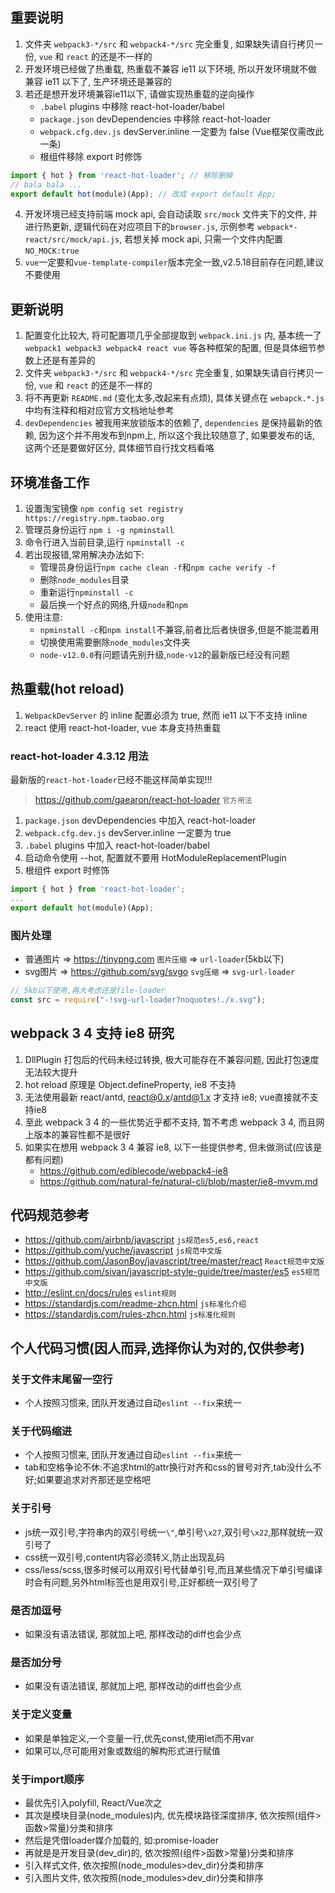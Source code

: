 ## 重要说明
1. 文件夹 `webpack3-*/src` 和 `webpack4-*/src` 完全重复, 如果缺失请自行拷贝一份, `vue` 和 `react` 的还是不一样的
2. 开发环境已经做了热重载, 热重载不兼容 ie11 以下环境, 所以开发环境就不做兼容 ie11 以下了, 生产环境还是兼容的
3. 若还是想开发环境兼容ie11以下, 请做实现热重载的逆向操作
	* `.babel` plugins 中移除 react-hot-loader/babel
	* `package.json` devDependencies 中移除 react-hot-loader
	* `webpack.cfg.dev.js` devServer.inline 一定要为 false (Vue框架仅需改此一条)
	* 根组件移除 export 时修饰
```js
import { hot } from 'react-hot-loader'; // 移除删掉
// bala bala ...
export default hot(module)(App); // 改成 export default App;
```
4. 开发环境已经支持前端 mock api, 会自动读取 `src/mock` 文件夹下的文件, 并进行热更新, 逻辑代码在对应项目下的`browser.js`, 示例参考 `webpack*-react/src/mock/api.js`, 若想关掉 mock api, 只需一个文件内配置 `NO_MOCK:true`
5. `vue`一定要和`vue-template-compiler`版本完全一致,v2.5.18目前存在问题,建议不要使用

## 更新说明
1. 配置变化比较大, 将可配置项几乎全部提取到 `webpack.ini.js` 内, 基本统一了 `webpack1 webpack3 webpack4 react vue` 等各种框架的配置, 但是具体细节参数上还是有差异的
2. 文件夹 `webpack3-*/src` 和 `webpack4-*/src` 完全重复, 如果缺失请自行拷贝一份, `vue` 和 `react` 的还是不一样的
3. 将不再更新 `README.md` (变化太多,改起来有点烦), 具体关键点在 `webapck.*.js` 中均有注释和相对应官方文档地址参考
4. `devDependencies` 被我用来放锁版本的依赖了, `dependencies` 是保持最新的依赖, 因为这个并不用发布到npm上, 所以这个我比较随意了, 如果要发布的话, 这两个还是要做好区分, 具体细节自行找文档看咯

## 环境准备工作
1. 设置淘宝镜像 `npm config set registry https://registry.npm.taobao.org`
2. 管理员身份运行 `npm i -g npminstall`
3. 命令行进入当前目录,运行 `npminstall -c`
4. 若出现报错,常用解决办法如下:
	- 管理员身份运行`npm cache clean -f`和`npm cache verify -f`
	- 删除`node_modules`目录
	- 重新运行`npminstall -c`
	- 最后换一个好点的网络,升级`node`和`npm`
5. 使用注意:
	- `npminstall -c`和`npm install`不兼容,前者比后者快很多,但是不能混着用
	- 切换使用需要删除`node_modules`文件夹
	- `node-v12.0.0`有问题请先别升级,`node-v12`的最新版已经没有问题

## 热重载(hot reload)
1. `WebpackDevServer` 的 inline 配置必须为 true, 然而 ie11 以下不支持 inline
2. react 使用 react-hot-loader, vue 本身支持热重载

### react-hot-loader 4.3.12 用法
最新版的`react-hot-loader`已经不能这样简单实现!!!
> https://github.com/gaearon/react-hot-loader `官方用法`

1. `package.json` devDependencies 中加入 react-hot-loader
2. `webpack.cfg.dev.js` devServer.inline 一定要为 true
3. `.babel` plugins 中加入 react-hot-loader/babel
4. 启动命令使用 --hot, 配置就不要用 HotModuleReplacementPlugin
5. 根组件 export 时修饰
```js
import { hot } from 'react-hot-loader';
...
export default hot(module)(App);
```

### 图片处理
- 普通图片 => https://tinypng.com `图片压缩` => `url-loader`(5kb以下)
- svg图片 => https://github.com/svg/svgo `svg压缩` => `svg-url-loader`
```js
// 5kb以下使用,再大考虑还是file-loader
const src = require("-!svg-url-loader?noquotes!./x.svg");
```

## webpack 3 4 支持 ie8 研究
1. DllPlugin 打包后的代码未经过转换, 极大可能存在不兼容问题, 因此打包速度无法较大提升
2. hot reload 原理是 Object.defineProperty, ie8 不支持
3. 无法使用最新 react/antd, react@0.x/antd@1.x 才支持 ie8; vue直接就不支持ie8
4. 至此 webpack 3 4 的一些优势近乎都不支持, 暂不考虑 webpack 3 4, 而且网上版本的兼容性都不是很好
5. 如果实在想用 webpack 3 4 兼容 ie8, 以下一些提供参考, 但未做测试(应该是都有问题)
	* https://github.com/ediblecode/webpack4-ie8
	* https://github.com/natural-fe/natural-cli/blob/master/ie8-mvvm.md

## 代码规范参考
* https://github.com/airbnb/javascript `js规范es5,es6,react`
* https://github.com/yuche/javascript `js规范中文版`
* https://github.com/JasonBoy/javascript/tree/master/react `React规范中文版`
* https://github.com/sivan/javascript-style-guide/tree/master/es5 `es5规范中文版`
* http://eslint.cn/docs/rules `eslint规则`
* https://standardjs.com/readme-zhcn.html `js标准化介绍`
* https://standardjs.com/rules-zhcn.html `js标准化规则`

## 个人代码习惯(因人而异,选择你认为对的,仅供参考)
### 关于文件末尾留一空行
* 个人按照习惯来, 团队开发通过自动`eslint --fix`来统一
### 关于代码缩进
* 个人按照习惯来, 团队开发通过自动`eslint --fix`来统一
* tab和空格争论不休:不追求html的attr换行对齐和css的冒号对齐,tab没什么不好;如果要追求对齐那还是空格吧
### 关于引号
* js统一双引号,字符串内的双引号统一`\"`,单引号`\x27`,双引号`\x22`,那样就统一双引号了
* css统一双引号,content内容必须转义,防止出现乱码
* css/less/scss,很多时候可以用双引号代替单引号,而且某些情况下单引号编译时会有问题,另外html标签也是用双引号,正好都统一双引号了
### 是否加逗号
* 如果没有语法错误, 那就加上吧, 那样改动的diff也会少点
### 是否加分号
* 如果没有语法错误, 那就加上吧, 那样改动的diff也会少点
### 关于定义变量
* 如果是单独定义,一个变量一行,优先const,使用let而不用var
* 如果可以,尽可能用对象或数组的解构形式进行赋值
### 关于import顺序
* 最优先引入polyfill, React/Vue次之
* 其次是模块目录(node_modules)内, 优先模块路径深度排序, 依次按照(组件>函数>常量)分类和排序
* 然后是凭借loader媒介加载的, 如:promise-loader
* 再就是是开发目录(dev_dir)的, 依次按照(组件>函数>常量)分类和排序
* 引入样式文件, 依次按照(node_modules>dev_dir)分类和排序
* 引入图片文件, 依次按照(node_modules>dev_dir)分类和排序